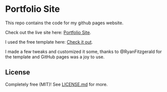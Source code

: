 # Portfolio Site

This repo contains the code for my github pages website.

Check out the live site here: [Portfolio Site](https://hdoublee.github.io/).

I used the free template here: [Check it out](https://github.com/RyanFitzgerald/devportfolio).

I made a few tweaks and customized it some, thanks to @RyanFitzgerald for the template and GitHub pages was a joy to use.

## License

Completely free (MIT)! See [LICENSE.md](LICENSE.md) for more.
